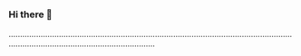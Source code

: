 ### Hi there 👋

............................................................................................................................................................................................